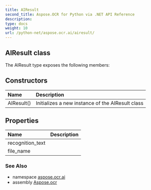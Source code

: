 ```yaml
---
title: AIResult
second_title: Aspose.OCR for Python via .NET API Reference
description: 
type: docs
weight: 10
url: /python-net/aspose.ocr.ai/airesult/
---
```


## AIResult class



The AIResult type exposes the following members:
## Constructors
| Name | Description |
| :- | :- |
|AIResult()|Initializes a new instance of the AIResult class|
## Properties
| Name | Description |
| :- | :- |
|recognition_text|  |
|file_name|  |

### See Also

* namespace [aspose.ocr.ai](/ocr/python-net/aspose.ocr.ai/)
* assembly [Aspose.ocr](/ocr/python-net/)

